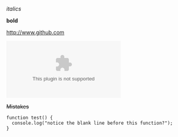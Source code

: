 _italics_

**bold**

http://www.github.com

![Visit GitHub!](www.github.com)

~~Mistakes~~

```
function test() {
  console.log("notice the blank line before this function?");
}
```